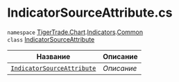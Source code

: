 
# IndicatorSourceAttribute.cs
`namespace` [TigerTrade.Chart](../../../../TigerTrade.Chart.md).[Indicators](../../../../TigerTrade.Chart/Indicators.md).[Common](../../../../TigerTrade.Chart/Indicators/Common.md)  
    `class` [IndicatorSourceAttribute](../IndicatorSourceAttribute.cs.md)

| Название | Описание |
| --- | --- |
| [`IndicatorSourceAttribute`](./Методы/IndicatorSourceAttribute.md) | *Описание* |

